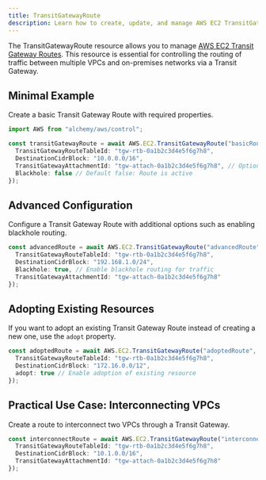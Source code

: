 ```yaml
---
title: TransitGatewayRoute
description: Learn how to create, update, and manage AWS EC2 TransitGatewayRoutes using Alchemy Cloud Control.
---
```



The TransitGatewayRoute resource allows you to manage [AWS EC2 Transit Gateway Routes](https://docs.aws.amazon.com/ec2/latest/userguide/). This resource is essential for controlling the routing of traffic between multiple VPCs and on-premises networks via a Transit Gateway.

## Minimal Example

Create a basic Transit Gateway Route with required properties.

```ts
import AWS from "alchemy/aws/control";

const transitGatewayRoute = await AWS.EC2.TransitGatewayRoute("basicRoute", {
  TransitGatewayRouteTableId: "tgw-rtb-0a1b2c3d4e5f6g7h8",
  DestinationCidrBlock: "10.0.0.0/16",
  TransitGatewayAttachmentId: "tgw-attach-0a1b2c3d4e5f6g7h8", // Optional but common
  Blackhole: false // Default false: Route is active
});
```

## Advanced Configuration

Configure a Transit Gateway Route with additional options such as enabling blackhole routing.

```ts
const advancedRoute = await AWS.EC2.TransitGatewayRoute("advancedRoute", {
  TransitGatewayRouteTableId: "tgw-rtb-0a1b2c3d4e5f6g7h8",
  DestinationCidrBlock: "192.168.1.0/24",
  Blackhole: true, // Enable blackhole routing for traffic
  TransitGatewayAttachmentId: "tgw-attach-0a1b2c3d4e5f6g7h8"
});
```

## Adopting Existing Resources

If you want to adopt an existing Transit Gateway Route instead of creating a new one, use the `adopt` property.

```ts
const adoptedRoute = await AWS.EC2.TransitGatewayRoute("adoptedRoute", {
  TransitGatewayRouteTableId: "tgw-rtb-0a1b2c3d4e5f6g7h8",
  DestinationCidrBlock: "172.16.0.0/12",
  adopt: true // Enable adoption of existing resource
});
```

## Practical Use Case: Interconnecting VPCs

Create a route to interconnect two VPCs through a Transit Gateway.

```ts
const interconnectRoute = await AWS.EC2.TransitGatewayRoute("interconnectRoute", {
  TransitGatewayRouteTableId: "tgw-rtb-0a1b2c3d4e5f6g7h8",
  DestinationCidrBlock: "10.1.0.0/16",
  TransitGatewayAttachmentId: "tgw-attach-0a1b2c3d4e5f6g7h8"
});
```
